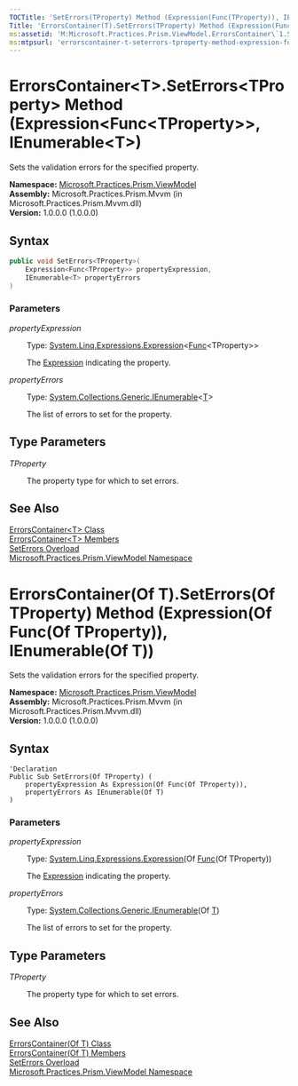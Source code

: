 ```yaml
---
TOCTitle: 'SetErrors(TProperty) Method (Expression(Func(TProperty)), IEnumerable(T))'
Title: 'ErrorsContainer(T).SetErrors(TProperty) Method (Expression(Func(TProperty)), IEnumerable(T)) (Microsoft.Practices.Prism.ViewModel)'
ms:assetid: 'M:Microsoft.Practices.Prism.ViewModel.ErrorsContainer\`1.SetErrors\`\`1(System.Linq.Expressions.Expression{System.Func{\`\`0}},System.Collections.Generic.IEnumerable{\`0})'
ms:mtpsurl: 'errorscontainer-t-seterrors-tproperty-method-expression-func-tproperty-ienumerable-t-mspp-viewmodel.md'
---
```


# ErrorsContainer&lt;T&gt;.SetErrors&lt;TProperty&gt; Method (Expression&lt;Func&lt;TProperty&gt;&gt;, IEnumerable&lt;T&gt;)

Sets the validation errors for the specified property.

**Namespace:** [Microsoft.Practices.Prism.ViewModel](/patterns-practices/reference/mspp-viewmodel-namespace)<br/>
**Assembly:** Microsoft.Practices.Prism.Mvvm (in Microsoft.Practices.Prism.Mvvm.dll)<br/>
**Version:** 1.0.0.0 (1.0.0.0)

## Syntax

```C#
public void SetErrors<TProperty>(
	Expression<Func<TProperty>> propertyExpression,
	IEnumerable<T> propertyErrors
)
```

### Parameters

*propertyExpression*  

&nbsp;&nbsp;&nbsp;&nbsp;&nbsp;&nbsp;&nbsp;&nbsp;Type: [System.Linq.Expressions.Expression](http://msdn.microsoft.com/en-us/library/bb335710)&lt;[Func](http://msdn.microsoft.com/en-us/library/bb534960)&lt;TProperty&gt;&gt;

&nbsp;&nbsp;&nbsp;&nbsp;&nbsp;&nbsp;&nbsp;&nbsp;The [Expression](http://msdn.microsoft.com/en-us/library/bb356138) indicating the property.

*propertyErrors*  

&nbsp;&nbsp;&nbsp;&nbsp;&nbsp;&nbsp;&nbsp;&nbsp;Type: [System.Collections.Generic.IEnumerable](http://msdn.microsoft.com/en-us/library/9eekhta0)&lt;[T](/patterns-practices/reference/errorscontainer-t-class-mspp-viewmodel)&gt;

&nbsp;&nbsp;&nbsp;&nbsp;&nbsp;&nbsp;&nbsp;&nbsp;The list of errors to set for the property.

## Type Parameters

*TProperty*

&nbsp;&nbsp;&nbsp;&nbsp;&nbsp;&nbsp;&nbsp;&nbsp;The property type for which to set errors.

## See Also

[ErrorsContainer&lt;T&gt; Class](/patterns-practices/reference/errorscontainer-t-class-mspp-viewmodel)<br/>
[ErrorsContainer&lt;T&gt; Members](/patterns-practices/reference/errorscontainer-t-members-mspp-viewmodel)<br/>
[SetErrors Overload](/patterns-practices/reference/errorscontainer-t-seterrors-method-mspp-viewmodel)<br/>
[Microsoft.Practices.Prism.ViewModel Namespace](/patterns-practices/reference/mspp-viewmodel-namespace)<br/>

# ErrorsContainer(Of T).SetErrors(Of TProperty) Method (Expression(Of Func(Of TProperty)), IEnumerable(Of T))

Sets the validation errors for the specified property.

**Namespace:** [Microsoft.Practices.Prism.ViewModel](/patterns-practices/reference/mspp-viewmodel-namespace)<br/>
**Assembly:** Microsoft.Practices.Prism.Mvvm (in Microsoft.Practices.Prism.Mvvm.dll)<br/>
**Version:** 1.0.0.0 (1.0.0.0)

## Syntax

```VB
'Declaration
Public Sub SetErrors(Of TProperty) ( 
	propertyExpression As Expression(Of Func(Of TProperty)),
	propertyErrors As IEnumerable(Of T)
)
```

### Parameters

*propertyExpression*  

&nbsp;&nbsp;&nbsp;&nbsp;&nbsp;&nbsp;&nbsp;&nbsp;Type: [System.Linq.Expressions.Expression](http://msdn.microsoft.com/en-us/library/bb335710)(Of [Func](http://msdn.microsoft.com/en-us/library/bb534960)(Of TProperty))

&nbsp;&nbsp;&nbsp;&nbsp;&nbsp;&nbsp;&nbsp;&nbsp;The [Expression](http://msdn.microsoft.com/en-us/library/bb356138) indicating the property.

*propertyErrors*  

&nbsp;&nbsp;&nbsp;&nbsp;&nbsp;&nbsp;&nbsp;&nbsp;Type: [System.Collections.Generic.IEnumerable](http://msdn.microsoft.com/en-us/library/9eekhta0)(Of [T](/patterns-practices/reference/errorscontainer-t-class-mspp-viewmodel))

&nbsp;&nbsp;&nbsp;&nbsp;&nbsp;&nbsp;&nbsp;&nbsp;The list of errors to set for the property.

## Type Parameters

*TProperty*

&nbsp;&nbsp;&nbsp;&nbsp;&nbsp;&nbsp;&nbsp;&nbsp;The property type for which to set errors.

## See Also

[ErrorsContainer(Of T) Class](/patterns-practices/reference/errorscontainer-t-class-mspp-viewmodel)<br/>
[ErrorsContainer(Of T) Members](/patterns-practices/reference/errorscontainer-t-members-mspp-viewmodel)<br/>
[SetErrors Overload](/patterns-practices/reference/errorscontainer-t-seterrors-method-mspp-viewmodel)<br/>
[Microsoft.Practices.Prism.ViewModel Namespace](/patterns-practices/reference/mspp-viewmodel-namespace)<br/>
